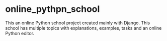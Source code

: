 # online_pythpn_school
This an online Python school project created mainly with Django. This school has multiple topics with explanations, examples, tasks and an online Python editor.
